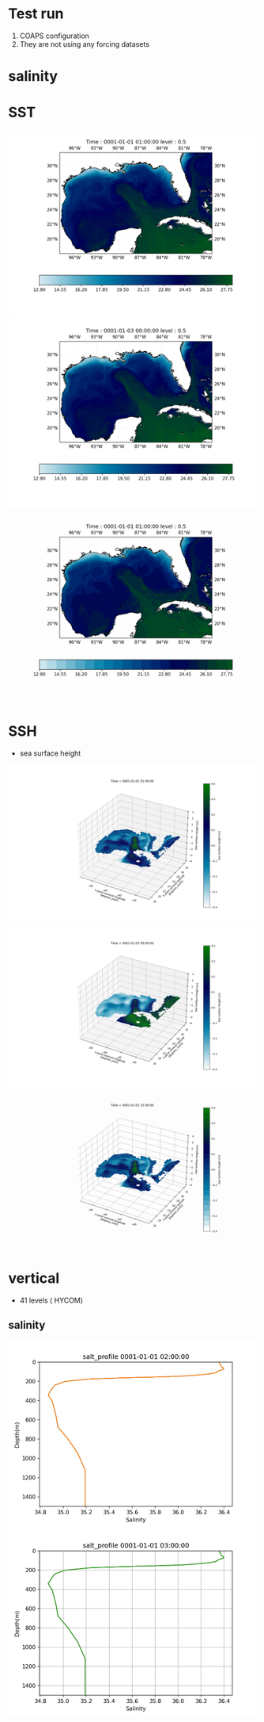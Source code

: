 # Test run 

1. COAPS configuration
2. They are not using any forcing datasets

# salinity 



# SST 
![](SST/surface_sst0.png)
![](SST/surface_sst47.png)

![](out.gif)


# SSH

- sea surface height
  
![](SSH/ssh_0.png)
![](SSH/ssh_47.png)
![](SSH.gif)


# vertical 

- 41 levels ( HYCOM)

## salinity 

![](salin_1.png)
![](salin_2.png)
